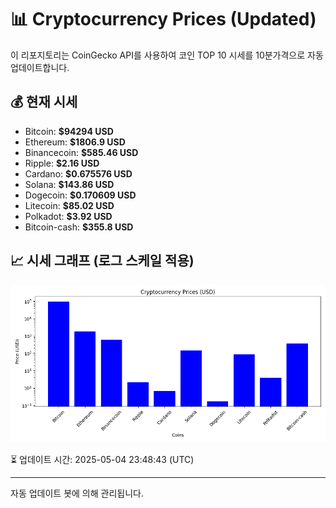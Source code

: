 
# 📊 Cryptocurrency Prices (Updated)

이 리포지토리는 CoinGecko API를 사용하여 코인 TOP 10 시세를 10분가격으로 자동 업데이트합니다.

## 💰 현재 시세
- Bitcoin: **$94294 USD**
- Ethereum: **$1806.9 USD**
- Binancecoin: **$585.46 USD**
- Ripple: **$2.16 USD**
- Cardano: **$0.675576 USD**
- Solana: **$143.86 USD**
- Dogecoin: **$0.170609 USD**
- Litecoin: **$85.02 USD**
- Polkadot: **$3.92 USD**
- Bitcoin-cash: **$355.8 USD**

## 📈 시세 그래프 (로그 스케일 적용)
![Crypto Prices](crypto_prices.png)

⏳ 업데이트 시간: 2025-05-04 23:48:43 (UTC)

---
자동 업데이트 봇에 의해 관리됩니다.
